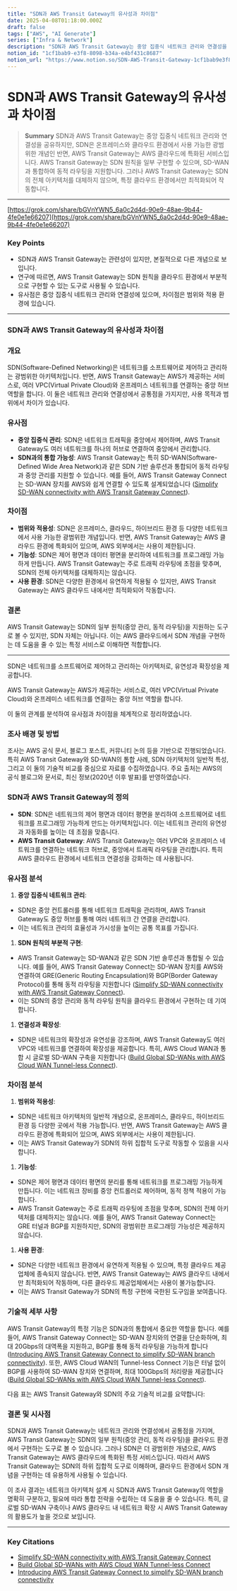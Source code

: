 ```yaml
---
title: "SDN과 AWS Transit Gateway의 유사성과 차이점"
date: 2025-04-08T01:18:00.000Z
draft: false
tags: ["AWS", "AI Generate"]
series: ["Infra & Network"]
description: "SDN과 AWS Transit Gateway는 중앙 집중식 네트워크 관리와 연결성을 공유하지만, SDN은 온프레미스와 클라우드 환경에서 사용 가능한 광범위한 개념인 반면, AWS Transit Gateway는 AWS 클라우드에 특화된 서비스입니다. AWS Transit Gateway는 SDN 원칙을 일부 구현할 수 있으며, SD-WAN과 통합하여 동적 라우팅을 지원합니다. 그러나 AWS Transit Gateway는 SDN의 전체 아키텍처를 대체하지 않으며, 특정 클라우드 환경에서만 최적화되어 작동합니다."
notion_id: "1cf1bab9-e3f8-8098-b34a-e4bf431c8687"
notion_url: "https://www.notion.so/SDN-AWS-Transit-Gateway-1cf1bab9e3f88098b34ae4bf431c8687"
---
```


# SDN과 AWS Transit Gateway의 유사성과 차이점

> **Summary**
> SDN과 AWS Transit Gateway는 중앙 집중식 네트워크 관리와 연결성을 공유하지만, SDN은 온프레미스와 클라우드 환경에서 사용 가능한 광범위한 개념인 반면, AWS Transit Gateway는 AWS 클라우드에 특화된 서비스입니다. AWS Transit Gateway는 SDN 원칙을 일부 구현할 수 있으며, SD-WAN과 통합하여 동적 라우팅을 지원합니다. 그러나 AWS Transit Gateway는 SDN의 전체 아키텍처를 대체하지 않으며, 특정 클라우드 환경에서만 최적화되어 작동합니다.

---

[https://grok.com/share/bGVnYWN5_6a0c2d4d-90e9-48ae-9b44-4fe0e1e66207](https://grok.com/share/bGVnYWN5_6a0c2d4d-90e9-48ae-9b44-4fe0e1e66207)

### Key Points

- SDN과 AWS Transit Gateway는 관련성이 있지만, 본질적으로 다른 개념으로 보입니다.
- 연구에 따르면, AWS Transit Gateway는 SDN 원칙을 클라우드 환경에서 부분적으로 구현할 수 있는 도구로 사용될 수 있습니다.
- 유사점은 중앙 집중식 네트워크 관리와 연결성에 있으며, 차이점은 범위와 적용 환경에 있습니다.
---

### SDN과 AWS Transit Gateway의 유사성과 차이점

### 개요

SDN(Software-Defined Networking)은 네트워크를 소프트웨어로 제어하고 관리하는 광범위한 아키텍처입니다. 반면, AWS Transit Gateway는 AWS가 제공하는 서비스로, 여러 VPC(Virtual Private Cloud)와 온프레미스 네트워크를 연결하는 중앙 허브 역할을 합니다. 이 둘은 네트워크 관리와 연결성에서 공통점을 가지지만, 사용 목적과 범위에서 차이가 있습니다.

### 유사점

- **중앙 집중식 관리**: SDN은 네트워크 트래픽을 중앙에서 제어하며, AWS Transit Gateway도 여러 네트워크를 하나의 허브로 연결하여 중앙에서 관리합니다.
- **SDN과의 통합 가능성**: AWS Transit Gateway는 특히 SD-WAN(Software-Defined Wide Area Network)과 같은 SDN 기반 솔루션과 통합되어 동적 라우팅과 중앙 관리를 지원할 수 있습니다. 예를 들어, AWS Transit Gateway Connect는 SD-WAN 장치를 AWS와 쉽게 연결할 수 있도록 설계되었습니다 ([Simplify SD-WAN connectivity with AWS Transit Gateway Connect](https://aws.amazon.com/blogs/networking-and-content-delivery/simplify-sd-wan-connectivity-with-aws-transit-gateway-connect/)).
### 차이점

- **범위와 적용성**: SDN은 온프레미스, 클라우드, 하이브리드 환경 등 다양한 네트워크에서 사용 가능한 광범위한 개념입니다. 반면, AWS Transit Gateway는 AWS 클라우드 환경에 특화되어 있으며, AWS 외부에서는 사용이 제한됩니다.
- **기능성**: SDN은 제어 평면과 데이터 평면을 분리하여 네트워크를 프로그래밍 가능하게 만듭니다. AWS Transit Gateway는 주로 트래픽 라우팅에 초점을 맞추며, SDN의 전체 아키텍처를 대체하지는 않습니다.
- **사용 환경**: SDN은 다양한 환경에서 유연하게 적용될 수 있지만, AWS Transit Gateway는 AWS 클라우드 내에서만 최적화되어 작동합니다.
### 결론

AWS Transit Gateway는 SDN의 일부 원칙(중앙 관리, 동적 라우팅)을 지원하는 도구로 볼 수 있지만, SDN 자체는 아닙니다. 이는 AWS 클라우드에서 SDN 개념을 구현하는 데 도움을 줄 수 있는 특정 서비스로 이해하면 적합합니다.

---

SDN은 네트워크를 소프트웨어로 제어하고 관리하는 아키텍처로, 유연성과 확장성을 제공합니다. 

AWS Transit Gateway는 AWS가 제공하는 서비스로, 여러 VPC(Virtual Private Cloud)와 온프레미스 네트워크를 연결하는 중앙 허브 역할을 합니다. 

이 둘의 관계를 분석하여 유사점과 차이점을 체계적으로 정리하였습니다.

### 조사 배경 및 방법

조사는 AWS 공식 문서, 블로그 포스트, 커뮤니티 논의 등을 기반으로 진행되었습니다. 특히 AWS Transit Gateway와 SD-WAN의 통합 사례, SDN 아키텍처의 일반적 특성, 그리고 이 둘의 기술적 비교를 중심으로 자료를 수집하였습니다. 주요 출처는 AWS의 공식 블로그와 문서로, 최신 정보(2020년 이후 발표)를 반영하였습니다.

### SDN과 AWS Transit Gateway의 정의

- **SDN**: SDN은 네트워크의 제어 평면과 데이터 평면을 분리하여 소프트웨어로 네트워크를 프로그래밍 가능하게 만드는 아키텍처입니다. 이는 네트워크 관리의 유연성과 자동화를 높이는 데 초점을 맞춥니다.
- **AWS Transit Gateway**: AWS Transit Gateway는 여러 VPC와 온프레미스 네트워크를 연결하는 네트워크 허브로, 중앙에서 트래픽 라우팅을 관리합니다. 특히 AWS 클라우드 환경에서 네트워크 연결성을 강화하는 데 사용됩니다.
### 유사점 분석

1. **중앙 집중식 네트워크 관리**:
  - SDN은 중앙 컨트롤러를 통해 네트워크 트래픽을 관리하며, AWS Transit Gateway도 중앙 허브를 통해 여러 네트워크 간 연결을 관리합니다.
  - 이는 네트워크 관리의 효율성과 가시성을 높이는 공통 목표를 가집니다.
1. **SDN 원칙의 부분적 구현**:
  - AWS Transit Gateway는 SD-WAN과 같은 SDN 기반 솔루션과 통합될 수 있습니다. 예를 들어, AWS Transit Gateway Connect는 SD-WAN 장치를 AWS와 연결하여 GRE(Generic Routing Encapsulation)와 BGP(Border Gateway Protocol)를 통해 동적 라우팅을 지원합니다 ([Simplify SD-WAN connectivity with AWS Transit Gateway Connect](https://aws.amazon.com/blogs/networking-and-content-delivery/simplify-sd-wan-connectivity-with-aws-transit-gateway-connect/)).
  - 이는 SDN의 중앙 관리와 동적 라우팅 원칙을 클라우드 환경에서 구현하는 데 기여합니다.
1. **연결성과 확장성**:
  - SDN은 네트워크의 확장성과 유연성을 강조하며, AWS Transit Gateway도 여러 VPC와 네트워크를 연결하여 확장성을 제공합니다. 특히, AWS Cloud WAN과 통합 시 글로벌 SD-WAN 구축을 지원합니다 ([Build Global SD-WANs with AWS Cloud WAN Tunnel-less Connect](https://aws.amazon.com/blogs/networking-and-content-delivery/build-global-sd-wans-with-aws-cloud-wan-tunnel-less-connect/)).
### 차이점 분석

1. **범위와 적용성**:
  - SDN은 네트워크 아키텍처의 일반적 개념으로, 온프레미스, 클라우드, 하이브리드 환경 등 다양한 곳에서 적용 가능합니다. 반면, AWS Transit Gateway는 AWS 클라우드 환경에 특화되어 있으며, AWS 외부에서는 사용이 제한됩니다.
  - 이는 AWS Transit Gateway가 SDN의 하위 집합적 도구로 작동할 수 있음을 시사합니다.
1. **기능성**:
  - SDN은 제어 평면과 데이터 평면의 분리를 통해 네트워크를 프로그래밍 가능하게 만듭니다. 이는 네트워크 장비를 중앙 컨트롤러로 제어하며, 동적 정책 적용이 가능합니다.
  - AWS Transit Gateway는 주로 트래픽 라우팅에 초점을 맞추며, SDN의 전체 아키텍처를 대체하지는 않습니다. 예를 들어, AWS Transit Gateway Connect는 GRE 터널과 BGP를 지원하지만, SDN의 광범위한 프로그래밍 가능성은 제공하지 않습니다.
1. **사용 환경**:
  - SDN은 다양한 네트워크 환경에서 유연하게 적용될 수 있으며, 특정 클라우드 제공업체에 종속되지 않습니다. 반면, AWS Transit Gateway는 AWS 클라우드 내에서만 최적화되어 작동하며, 다른 클라우드 제공업체에서는 사용이 불가능합니다.
  - 이는 AWS Transit Gateway가 SDN의 특정 구현에 국한된 도구임을 보여줍니다.
### 기술적 세부 사항

AWS Transit Gateway의 특정 기능은 SDN과의 통합에서 중요한 역할을 합니다. 예를 들어, AWS Transit Gateway Connect는 SD-WAN 장치와의 연결을 단순화하며, 최대 20Gbps의 대역폭을 지원하고, BGP를 통해 동적 라우팅을 가능하게 합니다 ([Introducing AWS Transit Gateway Connect to simplify SD-WAN branch connectivity](https://aws.amazon.com/about-aws/whats-new/2020/12/introducing-aws-transit-gateway-connect-to-simplify-sd-wan-branch-connectivity/)). 또한, AWS Cloud WAN의 Tunnel-less Connect 기능은 터널 없이 BGP를 사용하여 SD-WAN 장치와 연결하며, 최대 100Gbps의 처리량을 제공합니다 ([Build Global SD-WANs with AWS Cloud WAN Tunnel-less Connect](https://aws.amazon.com/blogs/networking-and-content-delivery/build-global-sd-wans-with-aws-cloud-wan-tunnel-less-connect/)).

다음 표는 AWS Transit Gateway와 SDN의 주요 기술적 비교를 요약합니다:

### 결론 및 시사점

SDN과 AWS Transit Gateway는 네트워크 관리와 연결성에서 공통점을 가지며, AWS Transit Gateway는 SDN의 일부 원칙(중앙 관리, 동적 라우팅)을 클라우드 환경에서 구현하는 도구로 볼 수 있습니다. 그러나 SDN은 더 광범위한 개념으로, AWS Transit Gateway는 AWS 클라우드에 특화된 특정 서비스입니다. 따라서 AWS Transit Gateway는 SDN의 하위 집합적 도구로 이해하며, 클라우드 환경에서 SDN 개념을 구현하는 데 유용하게 사용될 수 있습니다.

이 조사 결과는 네트워크 아키텍처 설계 시 SDN과 AWS Transit Gateway의 역할을 명확히 구분하고, 필요에 따라 통합 전략을 수립하는 데 도움을 줄 수 있습니다. 특히, 글로벌 SD-WAN 구축이나 AWS 클라우드 내 네트워크 확장 시 AWS Transit Gateway의 활용도가 높을 것으로 보입니다.

---

### Key Citations

- [Simplify SD-WAN connectivity with AWS Transit Gateway Connect](https://aws.amazon.com/blogs/networking-and-content-delivery/simplify-sd-wan-connectivity-with-aws-transit-gateway-connect/)
- [Build Global SD-WANs with AWS Cloud WAN Tunnel-less Connect](https://aws.amazon.com/blogs/networking-and-content-delivery/build-global-sd-wans-with-aws-cloud-wan-tunnel-less-connect/)
- [Introducing AWS Transit Gateway Connect to simplify SD-WAN branch connectivity](https://aws.amazon.com/about-aws/whats-new/2020/12/introducing-aws-transit-gateway-connect-to-simplify-sd-wan-branch-connectivity/)
